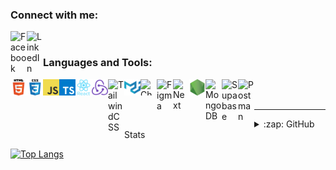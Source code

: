 <!--
### Hi there 👋

## I'm a junior Front-End developer

 :book:  I’m currently learning everything :)
 
<br />
-->


### Connect with me:

<!-- [<img align="left" alt="IrakliBochorishvili.com" width="22px" src="https://raw.githubusercontent.com/iconic/open-iconic/master/svg/globe.svg" />][website] Comment -->
[<img align="left" alt="Facebook" width="26px" src="https://upload.wikimedia.org/wikipedia/commons/1/1b/Facebook_icon.svg" />][facebook]
<!-- [<img align="left" alt="IrakliBochorishvili | Twitter" width="22px" src="https://cdn.jsdelivr.net/npm/simple-icons@v3/icons/twitter.svg" />][twitter] Comment -->
[<img align="left" alt="LinkedIn" width="26px" src="https://upload.wikimedia.org/wikipedia/commons/e/e9/Linkedin_icon.svg" />][linkedin]
<!-- [<img align="left" alt="Instagram" width="22px" src="https://www.freepnglogos.com/uploads/logo-ig-png/logo-ig-logo-instagram-ini-ada-varias-dan-transparan-33.png" />][instagram] -->

<br />

<!--
<img align="left" alt="Visual Studio Code" width="26px" src="https://raw.githubusercontent.com/github/explore/80688e429a7d4ef2fca1e82350fe8e3517d3494d/topics/visual-studio-code/visual-studio-code.png" />

<img align="left" alt="ES^" width="26px" src="https://raw.githubusercontent.com/github/explore/80688e429a7d4ef2fca1e82350fe8e3517d3494d/topics/es6/es6.png" />

<img align="left" alt="NPM" width="26px" src="https://raw.githubusercontent.com/github/explore/80688e429a7d4ef2fca1e82350fe8e3517d3494d/topics/npm/npm.png" />

<img align="left" alt="Terminal" width="26px" src="https://raw.githubusercontent.com/github/explore/80688e429a7d4ef2fca1e82350fe8e3517d3494d/topics/terminal/terminal.png" />

<img align="left" alt="Jquery" width="26px" src="https://raw.githubusercontent.com/github/explore/80688e429a7d4ef2fca1e82350fe8e3517d3494d/topics/jquery/jquery.png" />

<img align="left" alt="GitHub" width="26px" src="https://raw.githubusercontent.com/github/explore/78df643247d429f6cc873026c0622819ad797942/topics/github/github.png" />

<img align="left" alt="Vue" width="26px" src="https://raw.githubusercontent.com/github/explore/80688e429a7d4ef2fca1e82350fe8e3517d3494d/topics/vue/vue.png" />
 
<img align="left" alt="Git" width="26px" src="https://raw.githubusercontent.com/github/explore/80688e429a7d4ef2fca1e82350fe8e3517d3494d/topics/git/git.png" />

<img align="left" alt="React" width="30px" src="https://raw.githubusercontent.com/github/explore/80688e429a7d4ef2fca1e82350fe8e3517d3494d/topics/react/react.png" />

<img align="left" alt="Redux" width="26px" src="https://raw.githubusercontent.com/github/explore/80688e429a7d4ef2fca1e82350fe8e3517d3494d/topics/redux/redux.png" />

<img align="left" alt="Tailwid" width="28px" src="https://miro.medium.com/max/632/1*KTAstxDm8yEG17u94avrXw.png" />


<img align="left" alt="Linux" width="26px" src="https://raw.githubusercontent.com/devicons/devicon/master/icons/linux/linux-original.svg" />

<img align="left" alt="Next" width="26px" src="https://raw.githubusercontent.com/devicons/devicon/master/icons/nextjs/nextjs-original.svg" />

<img align="left" alt="MaterialUI" width="34px" height="26px" src="https://www.pngitem.com/pimgs/m/577-5779757_react-material-ui-logo-hd-png-download.png" />
<img align="left" alt="SASS" width="26px" src="https://raw.githubusercontent.com/github/explore/80688e429a7d4ef2fca1e82350fe8e3517d3494d/topics/sass/sass.png" />
<img align="left" alt="Linux" width="26px" src="https://raw.githubusercontent.com/github/explore/80688e429a7d4ef2fca1e82350fe8e3517d3494d/topics/linux/linux.png" />
-->


### Languages and Tools:


<img align="left" alt="HTML5" width="26px" src="https://raw.githubusercontent.com/github/explore/80688e429a7d4ef2fca1e82350fe8e3517d3494d/topics/html/html.png" />
<img align="left" alt="CSS3" width="26px" src="https://raw.githubusercontent.com/github/explore/80688e429a7d4ef2fca1e82350fe8e3517d3494d/topics/css/css.png" />


<img align="left" alt="JavaScript" width="26px" src="https://raw.githubusercontent.com/github/explore/80688e429a7d4ef2fca1e82350fe8e3517d3494d/topics/javascript/javascript.png" />
<img align="left" alt="TypeScript" width="26px" src="https://raw.githubusercontent.com/github/explore/80688e429a7d4ef2fca1e82350fe8e3517d3494d/topics/typescript/typescript.png" />
<img align="left" alt="React" width="26px" src="https://raw.githubusercontent.com/devicons/devicon/master/icons/react/react-original-wordmark.svg" />
<img align="left" alt="Redux" width="26px" src="https://raw.githubusercontent.com/devicons/devicon/master/icons/redux/redux-original.svg" />



<img align="left" alt="TailwindCSS" width="26px" src="https://www.vectorlogo.zone/logos/tailwindcss/tailwindcss-icon.svg" />
<img align="left" alt="MaterialUI" width="26px" height="26px" src="https://raw.githubusercontent.com/devicons/devicon/master/icons/materialui/materialui-original.svg" />
<img align="left" alt="ChakraUI" width="26px" height="26px" src="https://avatars.githubusercontent.com/u/54212428?s=280&v=4" />
<img align="left" alt="Figma" width="26px" src="https://www.vectorlogo.zone/logos/figma/figma-icon.svg" />



<img align="left" alt="Next" width="26px" src="https://d2eip9sf3oo6c2.cloudfront.net/tags/images/000/001/074/full/nextjs.png" />
<img align="left" alt="Node.js" width="26px" src="https://raw.githubusercontent.com/github/explore/80688e429a7d4ef2fca1e82350fe8e3517d3494d/topics/nodejs/nodejs.png" />
<img align="left" alt="MongoDB" width="26px" src="https://infinapps.com/wp-content/uploads/2018/10/mongodb-logo.png" />
<img align="left" alt="Supabase" width="26px" src="https://seeklogo.com/images/S/supabase-logo-DCC676FFE2-seeklogo.com.png" />
<img align="left" alt="Postman" width="26px" src="https://iconape.com/wp-content/png_logo_vector/postman.png" />






<br />
<br />

---

<details>
 
 <summary>:zap: GitHub Stats</summary>

  <img align="left" alt="codeSTACKr's GitHub Stats" src="https://github-readme-stats.vercel.app/api?username=ibotchori&show_icons=true&hide_border=true" />



</details>  
  
 
  [![Top Langs](https://github-readme-stats.vercel.app/api/top-langs/?username=ibotchori&layout=compact)](https://github.com/koregeo/github-readme-stats)






[facebook]: https://facebook.com/irakli.bochorishvili.18
[instagram]: https://instagram.com
[linkedin]: https://linkedin.com/in/ibochorishvili
[twitter]: https://twitter.com

<!-- /in/bochorishvili_irakli
/irakli-bochorishvili



